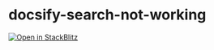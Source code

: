 # docsify-search-not-working

[![Open in StackBlitz](https://developer.stackblitz.com/img/open_in_stackblitz.svg)](https://stackblitz.com/github/LuGrInaut/docsify-search-not-working.git?terminal=start)
